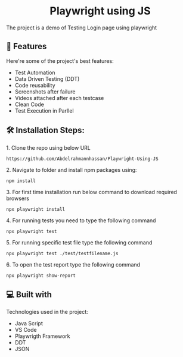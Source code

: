 <h1 align="center" id="title">Playwright using JS</h1>

<p id="description">The project is a demo of Testing Login page using playwright</p>

  
  
<h2>🧐 Features</h2>

Here're some of the project's best features:

*   Test Automation
*   Data Driven Testing (DDT)
*   Code reusability
*   Screenshots after failure
*   Videos attached after each testcase
*   Clean Code
*   Test Execution in Parllel

<h2>🛠️ Installation Steps:</h2>

<p>1. Clone the repo using below URL</p>

```
https://github.com/Abdelrahmannhassan/Playwright-Using-JS
```

<p>2. Navigate to folder and install npm packages using:</p>

```
npm install
```

<p>3. For first time installation run below command to download required browsers</p>

```
npx playwright install
```

<p>4. For running tests you need to type the following command</p>

```
npx playwright test
```

<p>5. For running specific test file type the following command</p>

```
npx playwright test ./test/testfilename.js
```

<p>6. To open the test report type the following command</p>

```
npx playwright show-report
```

  
  
<h2>💻 Built with</h2>

Technologies used in the project:

*   Java Script
*   VS Code
*   Playwrigth Framework
*   DDT
*   JSON
